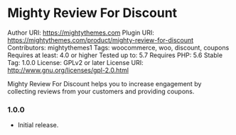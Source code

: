 # Mighty Review For Discount

Author URI: https://mightythemes.com
Plugin URI: https://mightythemes.com/product/mighty-review-for-discount
Contributors: mightythemes1
Tags: woocommerce, woo, discount, coupons
Requires at least: 4.0 or higher
Tested up to: 5.7
Requires PHP: 5.6
Stable Tag: 1.0.0
License: GPLv2 or later
License URI: http://www.gnu.org/licenses/gpl-2.0.html

Mighty Review For Discount helps you to increase engagement by collecting reviews from your customers and providing coupons.

### 1.0.0
* Initial release.

